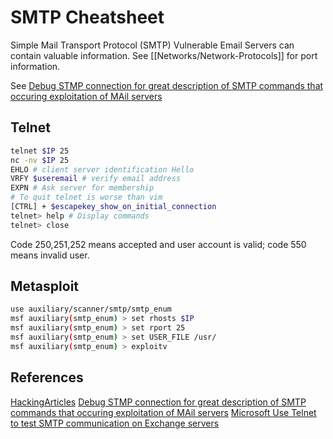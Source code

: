 # SMTP Cheatsheet
Simple Mail Transport Protocol (SMTP)
Vulnerable Email Servers can contain valuable information. 
See [[Networks/Network-Protocols]] for port information.

See [Debug STMP connection for great description of SMTP commands that occuring exploitation of MAil servers](https://www.sparkpost.com/blog/how-to-check-an-smtp-connection-with-a-manual-telnet-session/)

## Telnet
```bash
telnet $IP 25
nc -nv $IP 25
EHLO # client server identification Hello
VRFY $useremail # verify email address
EXPN # Ask server for membership
# To quit telnet is worse than vim
[CTRL] + $escapekey_show_on_initial_connection 
telnet> help # Display commands 
telnet> close


```
Code 250,251,252 means accepted and user account is valid; code 550 means invalid user.


## Metasploit
```bash
use auxiliary/scanner/smtp/smtp_enum
msf auxiliary(smtp_enum) > set rhosts $IP
msf auxiliary(smtp_enum) > set rport 25
msf auxiliary(smtp_enum) > set USER_FILE /usr/
msf auxiliary(smtp_enum) > exploitv
```

## References

[HackingArticles](https://www.hackingarticles.in/4-ways-smtp-enumeration/)
[Debug STMP connection for great description of SMTP commands that occuring exploitation of MAil servers](https://www.sparkpost.com/blog/how-to-check-an-smtp-connection-with-a-manual-telnet-session/)
[Microsoft Use Telnet to test SMTP communication on Exchange servers](https://learn.microsoft.com/en-us/exchange/mail-flow/test-smtp-telnet?view=exchserver-2019)